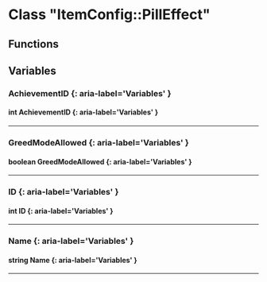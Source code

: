 # Class "ItemConfig::PillEffect"
## Functions
## Variables
### AchievementID {: aria-label='Variables' }
#### int AchievementID  {: aria-label='Variables' }

___ 
### GreedModeAllowed {: aria-label='Variables' }
#### boolean GreedModeAllowed  {: aria-label='Variables' }

___ 
### ID {: aria-label='Variables' }
#### int ID  {: aria-label='Variables' }

___ 
### Name {: aria-label='Variables' }
#### string Name  {: aria-label='Variables' }

___ 
